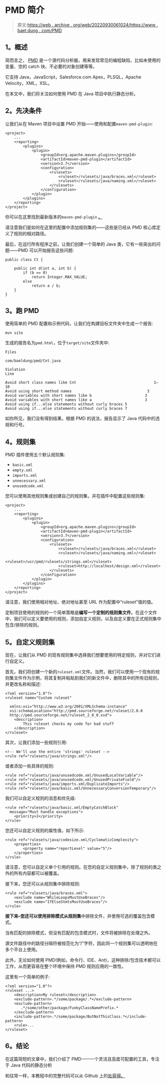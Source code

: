 # PMD 简介

> 原文:[https://web . archive . org/web/20220930061024/https://www . bael dung . com/PMD](https://web.archive.org/web/20220930061024/https://www.baeldung.com/pmd)

## **1。概述**

简而言之， [PMD](https://web.archive.org/web/20221206063442/https://pmd.github.io/) 是一个源代码分析器，用来发现常见的编程缺陷，比如未使用的变量、空的 catch 块、不必要的对象创建等等。

它支持 Java，JavaScript，Salesforce.com Apex，PLSQL，Apache Velocity，XML，XSL。

在本文中，我们将关注如何使用 PMD 在 Java 项目中执行静态分析。

## **2。先决条件**

让我们从在 Maven 项目中设置 PMD 开始——使用和配置`maven-pmd-plugin`:

```
<project>
    ...
    <reporting>
        <plugins>
            <plugin>
                <groupId>org.apache.maven.plugins</groupId>
                <artifactId>maven-pmd-plugin</artifactId>
                <version>3.7</version>
                <configuration>
                    <rulesets>
                        <ruleset>/rulesets/java/braces.xml</ruleset>
                        <ruleset>/rulesets/java/naming.xml</ruleset>
                    </rulesets>
                </configuration>
            </plugin>
        </plugins>
    </reporting>
</project> 
```

你可以在这里找到最新版本的`maven-pmd-plugin` [。](https://web.archive.org/web/20221206063442/https://search.maven.org/classic/#search%7Cgav%7C1%7Cg%3A%22org.apache.maven.plugins%22%20AND%20a%3A%22maven-pmd-plugin%22)

请注意我们是如何在这里的配置中添加规则集的——这些是已经从 PMD 核心库定义了规则的相对路径。

最后，在运行所有程序之前，让我们创建一个简单的 Java 类，它有一些突出的问题——PMD 可以开始报告这些问题:

```
public class Ct {

    public int d(int a, int b) {
        if (b == 0)
            return Integer.MAX_VALUE;
        else
            return a / b;
    }
} 
```

## **3。跑 PMD**

使用简单的 PMD 配置和示例代码，让我们在构建目标文件夹中生成一个报告:

```
mvn site
```

生成的报告名为`pmd.html`，位于`target/site`文件夹中:

```
Files

com/baeldung/pmd/Cnt.java

Violation                                                                             Line

Avoid short class names like Cnt                                   1–10 
Avoid using short method names                                  3 
Avoid variables with short names like b                        3 
Avoid variables with short names like a                        3 
Avoid using if...else statements without curly braces 5 
Avoid using if...else statements without curly braces 7 
```

如你所见，我们没有得到结果。根据 PMD 的说法，报告显示了 Java 代码中的违规和行号。

## **4。规则集**

PMD 插件使用五个默认规则集:

*   `basic.xml`
*   `empty.xml`
*   `imports.xml`
*   `unnecessary.xml`
*   `unusedcode.xml`

您可以使用其他规则集或创建自己的规则集，并在插件中配置这些规则集:

```
<project>
    ...
    <reporting>
        <plugins>
            <plugin>
                <groupId>org.apache.maven.plugins</groupId>
                <artifactId>maven-pmd-plugin</artifactId>
                <version>3.7</version>
                <configuration>
                    <rulesets>
                        <ruleset>/rulesets/java/braces.xml</ruleset>
                        <ruleset>/rulesets/java/naming.xml</ruleset>
                        <ruleset>/usr/pmd/rulesets/strings.xml</ruleset>
                        <ruleset>http://localhost/design.xml</ruleset>
                    </rulesets>
                </configuration>
            </plugin>
        </plugins>
    </reporting>
</project> 
```

请注意，我们使用相对地址、绝对地址甚至 URL 作为配置中“ruleset”值的值。

定制项目使用的规则的一个简单策略是**编写一个定制的规则集文件**。在这个文件中，我们可以定义要使用的规则，添加自定义规则，以及自定义要在正式规则集中包含/排除的规则。

## **5。自定义规则集**

现在，让我们从 PMD 的现有规则集中选择我们想要使用的特定规则，并对它们进行自定义。

首先，我们将创建一个新的`ruleset.xml`文件。当然，我们可以使用一个现有的规则集文件作为示例，将其复制并粘贴到我们的新文件中，删除其中的所有旧规则，并更改名称和描述:

```
<?xml version="1.0"?>
<ruleset name="Custom ruleset"

  xmlns:xsi="http://www.w3.org/2001/XMLSchema-instance"
  xsi:schemaLocation="http://pmd.sourceforge.net/ruleset/2.0.0
  http://pmd.sourceforge.net/ruleset_2_0_0.xsd">
    <description>
        This ruleset checks my code for bad stuff
    </description>
</ruleset>
```

其次，让我们添加一些规则引用:

```
<!-- We'll use the entire 'strings' ruleset -->
<rule ref="rulesets/java/strings.xml"/> 
```

或者添加一些具体的规则:

```
<rule ref="rulesets/java/unusedcode.xml/UnusedLocalVariable"/>
<rule ref="rulesets/java/unusedcode.xml/UnusedPrivateField"/>
<rule ref="rulesets/java/imports.xml/DuplicateImports"/>
<rule ref="rulesets/java/basic.xml/UnnecessaryConversionTemporary"/> 
```

我们可以自定义规则的消息和优先级:

```
<rule ref="rulesets/java/basic.xml/EmptyCatchBlock"
  message="Must handle exceptions">
    <priority>2</priority>
</rule> 
```

您还可以自定义规则的属性值，如下所示:

```
<rule ref="rulesets/java/codesize.xml/CyclomaticComplexity">
    <properties>
        <property name="reportLevel" value="5"/>
    </properties>
</rule>
```

请注意，您可以自定义单个引用的规则。在您的自定义规则集中，除了规则的类之外的所有内容都可以被覆盖。

接下来，您还可以从规则集中排除规则:

```
<rule ref="rulesets/java/braces.xml">
    <exclude name="WhileLoopsMustUseBraces"/>
    <exclude name="IfElseStmtsMustUseBraces"/>
</rule> 
```

**接下来–您还可以使用排除模式从规则集**中排除文件，并使用可选的覆盖包含模式。

当有匹配的排除模式，但没有匹配的包含模式时，文件将被排除在处理之外。

源文件路径中的路径分隔符被规范化为“/”字符，因此同一个规则集可以透明地在多个平台上使用。

此外，无论如何使用 PMD(例如，命令行、IDE、Ant)，这种排除/包含技术都可以工作，从而更容易在整个环境中保持 PMD 规则应用的一致性。

这里有一个简单的例子:

```
<?xml version="1.0"?>
<ruleset ...>
    <description>My ruleset</description>
    <exclude-pattern>.*/some/package/.*</exclude-pattern>
    <exclude-pattern>
       .*/some/other/package/FunkyClassNamePrefix.*
    </exclude-pattern>
    <include-pattern>.*/some/package/ButNotThisClass.*</include-pattern>
    <rule>...
</ruleset>
```

## **6。结论**

在这篇简短的文章中，我们介绍了 PMD——一个灵活且高度可配置的工具，专注于 Java 代码的静态分析

和往常一样，本教程中的完整代码可以从 Github 上的[处获得。](https://web.archive.org/web/20221206063442/https://github.com/eugenp/tutorials/tree/master/static-analysis)